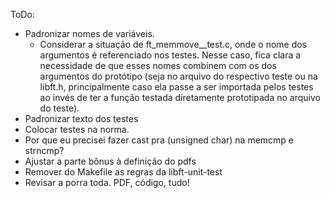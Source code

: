 ToDo:
- Padronizar nomes de variáveis.
  - Considerar a situação de ft_memmove__test.c, onde o nome dos argumentos é
    referenciado nos testes. Nesse caso, fica clara a necessidade de que esses
    nomes combinem com os dos argumentos do protótipo (seja no arquivo do
    respectivo teste ou na libft.h, principalmente caso ela passe a ser
    importada pelos testes ao invés de ter a função testada diretamente
    prototipada no arquivo do teste).
- Padronizar texto dos testes
- Colocar testes na norma.
- Por que eu precisei fazer cast pra (unsigned char) na memcmp e strncmp?
- Ajustar a parte bônus à definição do pdfs
- Remover do Makefile as regras da libft-unit-test 
- Revisar a porra toda. PDF, código, tudo!
